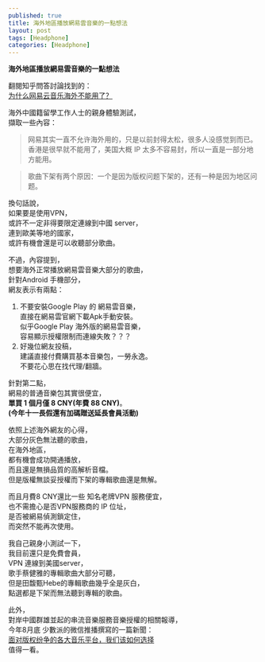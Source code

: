 ```yaml
---
published: true
title: 海外地區播放網易雲音樂的一點想法
layout: post
tags: [Headphone]
categories: [Headphone]
---
```


**海外地區播放網易雲音樂的一點想法**  
  
翻閱知乎問答討論找到的：  
[<span lang="zh-Hans">为什么网易云音乐海外不能用了？</span>][1]  
  
海外中國籍留學工作人士的親身體驗測試，  
擷取一些內容：

> <span lang="zh-Hans">网易其实一直不允许海外用的，只是以前封得太松，很多人没感觉到而已。香港是很早就不能用了，美国大概 IP 太多不容易封，所以一直是一部分地方能用。</span>

> <span lang="zh-Hans">歌曲下架有两个原因：一个是因为版权问题下架的，还有一种是因为地区问题。</span>  

換句話說，  
如果要是使用VPN，  
或許不一定非得要限定連線到中國 server，  
連到歐美等地的國家，  
或許有機會還是可以收聽部分歌曲。  
  
不過，內容提到，  
想要海外正常播放網易雲音樂大部分的歌曲，  
針對Android 手機部分，  
網友表示有兩點：  

1. 不要安裝Google Play 的 網易雲音樂，  
   直接在網易雲官網下載Apk手動安裝。  
   似乎Google Play 海外版的網易雲音樂，  
   容易顯示授權限制而連線失敗？？？  
2. 好幾位網友投稿，  
   建議直接付費購買基本音樂包，一勞永逸。  
   不要花心思在找代理/翻牆。  
  
針對第二點，      
網易的普通音樂包其實很便宜，  
**單買 1 個月僅 8  CNY(年費 88 CNY)**。  
**(今年十一長假還有加碼贈送延長會員活動)**  
  
依照上述海外網友的心得，  
大部分灰色無法聽的歌曲，  
在海外地區，  
都有機會成功開通播放，  
而且還是無損品質的高解析音檔。  
但是版權無談妥授權而下架的專輯歌曲還是無解。    

而且月費8 CNY還比一些 知名老牌VPN 服務便宜，  
也不需擔心是否VPN服務商的 IP 位址，  
是否被網易偵測鎖定住，  
而突然不能再次使用。  
  
我自己親身小測試一下，  
我目前還只是免費會員，  
VPN 連線到美國server，  
歌手蔡健雅的專輯歌曲大部分可聽，  
但是田馥甄Hebe的專輯歌曲幾乎全是灰白，  
點選都是下架而無法聽到專輯的歌曲。  

此外，  
對岸中國群雄並起的串流音樂服務音樂授權的相關報導，  
今年8月底 少數派的微信推播撰寫的一篇新聞：  
[<span lang="zh-Hans">面对版权纷争的各大音乐平台，我们该如何选择</span>][2]  
值得一看。  

[1]: https://www.zhihu.com/question/33757121
[2]: https://mp.weixin.qq.com/s?__biz=MjM5NDU1NTE5NA==&mid=2712709990&idx=1&sn=104709a1ad0b91addaeae962dea4da3a&scene=0
